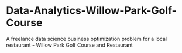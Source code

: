 # Data-Analytics-Willow-Park-Golf-Course
A freelance data science business optimization problem for a local restaurant - Willow Park Golf Course and Restaurant
